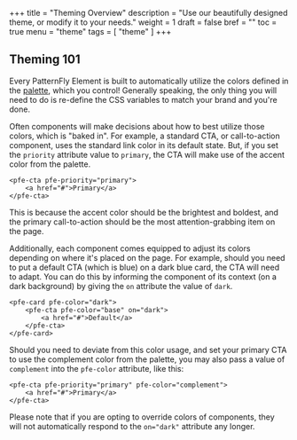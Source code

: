 +++
title = "Theming Overview"
description = "Use our beautifully designed theme, or modify it to your needs."
weight = 1
draft = false
bref = ""
toc = true
menu = "theme"
tags = [ "theme" ]
+++


## Theming 101

Every PatternFly Element is built to automatically utilize the colors defined in the [palette](/theme/_3_pfe-color-palette/), which you control! Generally speaking, the only thing you will need to do is re-define the CSS variables to match your brand and you're done.

Often components will make decisions about how to best utilize those colors, which is "baked in". For example, a standard CTA, or call-to-action component, uses the standard link color in its default state. But, if you set the `priority` attribute value to `primary`, the CTA will make use of the accent color from the palette.


	<pfe-cta pfe-priority="primary">
		<a href="#">Primary</a>
	</pfe-cta>


This is because the accent color should be the brightest and boldest, and the primary call-to-action should be the most attention-grabbing item on the page.


Additionally, each component comes equipped to adjust its colors depending on where it's placed on the page. For example, should you need to put a default CTA (which is blue) on a dark blue card, the CTA will need to adapt. You can do this by informing the component of its context (on a dark background) by giving the `on` attribute the value of `dark`.

    <pfe-card pfe-color="dark">
	    <pfe-cta pfe-color="base" on="dark">
	    	<a href="#">Default</a>
	    </pfe-cta>
	</pfe-card>

Should you need to deviate from this color usage, and set your primary CTA to use the complement color from the palette, you may also pass a value of `complement` into the `pfe-color`  attribute, like this:

	<pfe-cta pfe-priority="primary" pfe-color="complement">
		<a href="#">Primary</a>
	</pfe-cta>

Please note that if you are opting to override colors of components, they will not automatically respond to the `on="dark"` attribute any longer.
